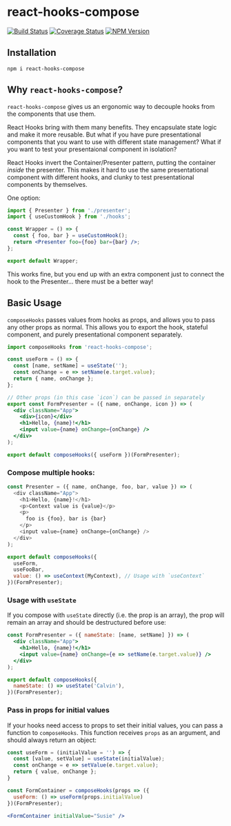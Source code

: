 # react-hooks-compose

[![Build Status](https://travis-ci.com/helloitsjoe/react-hooks-compose.svg?branch=master)](https://travis-ci.com/helloitsjoe/react-hooks-compose)
[![Coverage Status](https://coveralls.io/repos/github/helloitsjoe/react-hooks-compose/badge.svg?branch=master)](https://coveralls.io/github/helloitsjoe/react-hooks-compose?branch=master)
[![NPM Version](https://img.shields.io/npm/v/react-hooks-compose?color=lightgray)](https://www.npmjs.com/package/react-hooks-compose)

## Installation

```
npm i react-hooks-compose
```

## Why `react-hooks-compose`?

`react-hooks-compose` gives us an ergonomic way to decouple hooks from the components that use them.

React Hooks bring with them many benefits. They encapsulate state logic and make it more reusable.
But what if you have pure presentational components that you want to use with different state
management? What if you want to test your presentaional component in isolation?

React Hooks invert the Container/Presenter pattern, putting the container _inside_ the presenter.
This makes it hard to use the same presentational component with different hooks, and clunky to test
presentational components by themselves.

One option:

```jsx
import { Presenter } from './presenter';
import { useCustomHook } from './hooks';

const Wrapper = () => {
  const { foo, bar } = useCustomHook();
  return <Presenter foo={foo} bar={bar} />;
};

export default Wrapper;
```

This works fine, but you end up with an extra component just to connect the hook to the Presenter...
there must be a better way!

## Basic Usage

`composeHooks` passes values from hooks as props, and allows you to pass any other props as normal.
This allows you to export the hook, stateful component, and purely presentational component
separately.

```jsx
import composeHooks from 'react-hooks-compose';

const useForm = () => {
  const [name, setName] = useState('');
  const onChange = e => setName(e.target.value);
  return { name, onChange };
};

// Other props (in this case `icon`) can be passed in separately
export const FormPresenter = ({ name, onChange, icon }) => (
  <div className="App">
    <div>{icon}</div>
    <h1>Hello, {name}!</h1>
    <input value={name} onChange={onChange} />
  </div>
);

export default composeHooks({ useForm })(FormPresenter);
```

### Compose multiple hooks:

```js
const Presenter = ({ name, onChange, foo, bar, value }) => (
  <div className="App">
    <h1>Hello, {name}!</h1>
    <p>Context value is {value}</p>
    <p>
      foo is {foo}, bar is {bar}
    </p>
    <input value={name} onChange={onChange} />
  </div>
);

export default composeHooks({
  useForm,
  useFooBar,
  value: () => useContext(MyContext), // Usage with `useContext`
})(FormPresenter);
```

### Usage with `useState`

If you compose with `useState` directly (i.e. the prop is an array), the prop will remain an array
and should be destructured before use:

```jsx
const FormPresenter = ({ nameState: [name, setName] }) => (
  <div className="App">
    <h1>Hello, {name}!</h1>
    <input value={name} onChange={e => setName(e.target.value)} />
  </div>
);

export default composeHooks({
  nameState: () => useState('Calvin'),
})(FormPresenter);
```

### Pass in props for initial values

If your hooks need access to props to set their initial values, you can pass a function to
`composeHooks`. This function receives `props` as an argument, and should always return an object:

```jsx
const useForm = (initialValue = '') => {
  const [value, setValue] = useState(initialValue);
  const onChange = e => setValue(e.target.value);
  return { value, onChange };
}

const FormContainer = composeHooks(props => ({
  useForm: () => useForm(props.initialValue)
})(FormPresenter);

<FormContainer initialValue="Susie" />
```
